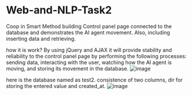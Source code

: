 # Web-and-NLP-Task2
Coop in Smart Method building Control panel page connected to the database and demonstrates the AI agent movement. Also, including inserting data and retrieving.

how it is work?
By using jQuery and AJAX it will provide stability and reliability to the control panel page by performing the following processes: sending data, interacting with the user, watching how the AI agent is moving, and storing its movement in the database.
![image](https://github.com/malhashim-hub/Web-and-NLP-Task2/assets/119134365/fcb64ced-6777-4e6d-a4f0-0dceead61771)


here is the database named as test2. consistence of two columns, dir for storing the entered value and created_at.
![image](https://github.com/malhashim-hub/Web-and-NLP-Task2/assets/119134365/9a9fd0c0-4ecf-40b5-afab-bc0544297341)

